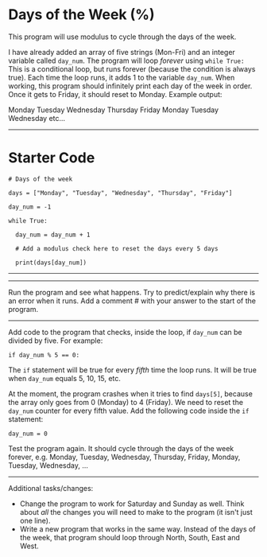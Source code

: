 # Days of the Week (%)

This program will use modulus to cycle through the days of the week.

I have already added an array of five strings (Mon-Fri) and an integer variable called `day_num`. The program will loop *forever* using `while True:` This is a conditional loop, but runs forever (because the condition is always true). Each time the loop runs, it adds 1 to the variable `day_num`. When working, this program should infinitely print each day of the week in order. Once it gets to Friday, it should reset to Monday. Example output:

Monday
Tuesday
Wednesday
Thursday
Friday
Monday
Tuesday
Wednesday
etc...

---

# Starter Code

```
# Days of the week

days = ["Monday", "Tuesday", "Wednesday", "Thursday", "Friday"]

day_num = -1

while True:
  
  day_num = day_num + 1

  # Add a modulus check here to reset the days every 5 days
  
  print(days[day_num])

```

---

---
Run the program and see what happens. Try to predict/explain why there is an error when it runs. Add a comment # with your answer to the start of the program.

---
Add code to the program that checks, inside the loop, if `day_num` can be divided by five. For example:

`if day_num % 5 == 0:`

The `if` statement will be true for every *fifth* time the loop runs. It will be true when `day_num` equals 5, 10, 15, etc.

At the moment, the program crashes when it tries to find `days[5]`, because the array only goes from 0 (Monday) to 4 (Friday). We need to reset the `day_num` counter for every fifth value. Add the following code inside the `if` statement:

`day_num = 0`

Test the program again. It should cycle through the days of the week forever, e.g. Monday, Tuesday, Wednesday, Thursday, Friday, Monday, Tuesday, Wednesday, ...

---
Additional tasks/changes:
* Change the program to work for Saturday and Sunday as well. Think about *all* the changes you will need to make to the program (it isn't just one line).
* Write a new program that works in the same way. Instead of the days of the week, that program should loop through North, South, East and West.

